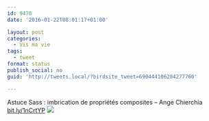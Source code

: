 ```yaml
---
id: 9470
date: '2016-01-22T08:01:17+01:00'

layout: post
categories:
  - Vis ma vie
tags:
  - tweet
format: status
publish_social: no
guid: 'http://tweets.local/?birdsite_tweet=690444106284277760'

---
```


Astuce Sass : imbrication de propriétés composites – Ange Chierchia [bit.ly/1nCrtYP](http://bit.ly/1nCrtYP) ![](http://tweets.local/wp-content/uploads/twitter-archive/tweets_media/690444106284277760-CZTzQaZWcAA2K9Y.jpg)